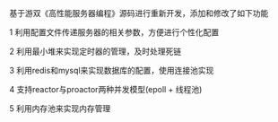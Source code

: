 基于游双《高性能服务器编程》源码进行重新开发，添加和修改了如下功能

1 利用配置文件传递服务器的相关参数，方便进行个性化配置

2 利用最小堆来实现定时器的管理，及时处理死链

3 利用redis和mysql来实现数据库的配置，使用连接池实现

4 支持reactor与proactor两种并发模型(epoll + 线程池)

5 利用内存池来实现内存管理
